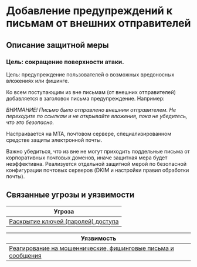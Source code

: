 # Добавление предупреждений к письмам от внешних отправителей

## Описание защитной меры
### Цель: сокращение поверхности атаки.

Цель: предупреждение пользователей о возможных вредоносных вложениях или фишинге. 

Ко всем поступающим из вне письмам (от внешних отправителей) добавляется в заголовок письма предупреждение. Например:

*ВНИМАНИЕ! Письмо было отправлено внешним отправителем. Не переходите по ссылкам и не открывайте вложения, пока не убедитесь, что это безопасно.*

Настраивается на MTA, почтовом сервере, специализированном средстве защиты электронной почты.

Важно убедиться, что из вне не могут приходить поддельные письма от корпоративных почтовых доменов, иначе защитная мера будет неэффективна. Реализуется отдельной защитной мерой по безопасной конфигурации почтовых серверов (DKIM и настройки правил обработки почты).

## Связанные угрозы и уязвимости
|Угроза|
|-|
|[Раскрытие ключей (паролей) доступа](/vkr/threats/page2)|[Реагирование на мошеннические, фишинговые письма и сообщения](/vkr/vulnerabilities/page1)|


|Уязвимость|
|-|
|[Реагирование на мошеннические, фишинговые письма и сообщения](/vkr/vulnerabilities/page1)|

